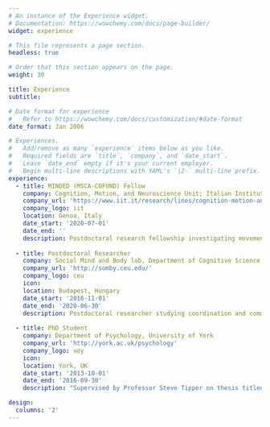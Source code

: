 ```yaml
---
# An instance of the Experience widget.
# Documentation: https://wowchemy.com/docs/page-builder/
widget: experience

# This file represents a page section.
headless: true

# Order that this section appears on the page.
weight: 30

title: Experience
subtitle:

# Date format for experience
#   Refer to https://wowchemy.com/docs/customization/#date-format
date_format: Jan 2006

# Experiences.
#   Add/remove as many `experience` items below as you like.
#   Required fields are `title`, `company`, and `date_start`.
#   Leave `date_end` empty if it's your current employer.
#   Begin multi-line descriptions with YAML's `|2-` multi-line prefix.
experience:
  - title: MINDED (MSCA-COFUND) Fellow
    company: Cognition, Motion, and Neuroscience Unit; Italian Institute of Technology
    company_url: 'https://www.iit.it/research/lines/cognition-motion-and-neuroscience'
    company_logo: iit
    location: Genoa, Italy 
    date_start: '2020-07-01'
    date_end: ''
    description: Postdoctoral research fellowship investigating movement-to-movement variability of upper limb kinematics in teaching interactions<br />[Institutional webpage](https://www.iit.it/it/people-details/-/people/james-strachan)
        
  - title: Postdoctoral Researcher
    company: Social Mind and Body lab, Department of Cognitive Science, Central European University
    company_url: 'http://somby.ceu.edu/'
    company_logo: ceu
    icon: 
    location: Budapest, Hungary
    date_start: '2016-11-01'
    date_end: '2020-06-30'
    description: Postdoctoral researcher studying coordination and communication in joint action<br />[Institutional webpage](https://somby.ceu.edu/james-strachan)
    
  - title: PhD Student
    company: Department of Psychology, University of York
    company_url: 'http://york.ac.uk/psychology'
    company_logo: uoy
    icon: 
    location: York, UK
    date_start: '2013-10-01'
    date_end: '2016-09-30'
    description: "Supervised by Professor Steve Tipper on thesis titled, *Incidental learning of trust from identity-contingent gaze cues: boundaries, extensions and applications.*<br />[Find the thesis in the university repository](https://etheses.whiterose.ac.uk/15774/)"

design:
  columns: '2'
---
```

